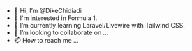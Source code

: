 - 👋 Hi, I’m @DikeChidiadi
- 👀 I'm interested in Formula 1.
- 🌱 I’m currently learning Laravel/Livewire with Tailwind CSS.
- 💞️ I’m looking to collaborate on ...
- 📫 How to reach me ...

<!---
DikeChidiadi/DikeChidiadi is a ✨ special ✨ repository because its `README.md` (this file) appears on your GitHub profile.
You can click the Preview link to take a look at your changes.
--->
